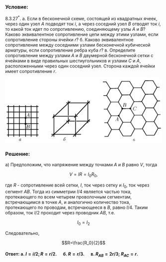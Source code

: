 ###  Условие: 

$8.3.27^*.$ а. Если в бесконечной схеме, состоящей из квадратных ячеек, через один узел $A$ подводят ток $i$, а через соседний узел $B$ отводят ток $i$, то какой ток идет по сопротивлению, соединяющему узлы $A$ и $B$? Каково эквивалентное сопротивление цепи между этими узлами, если сопротивление стороны ячейки $r$? б. Каково эквивалентное сопротивление между соседними узлами бесконечной кубической арматуры, если сопротивление ребра куба $r$? в. Определите сопротивление между узлами $A$ и $B$ двумерной бесконечной сетки с ячейками в виде правильных шестиугольников и узлами $C$ и $A$, расположенными через один соседний узел. Сторона каждой ячейки имеет сопротивление $r$. 

![К задаче $8.3.27$|1297x536, 80%](../../img/8.3.27/8.3.27.png)

###  Решение: 

а) Предположим, что напряжение между точками $A$ и $B$ равно $V$, тогда 

$$V=IR=I_0R_0,$$ 

где $R$ - сопротивление всей сетки, $I$, ток через сетку и $I_0$, ток через сегмент $AB$. Тогда из симметрии $I/4$ является частью тока, протекающего по всем четырем проволочным сегментам, встречающимся в точке $А$, и аналогично количество тока, протекающего по проводам, встречающееся в $В$, равно $I/4$. Таким образом, ток $I/2$ проходит через проводник $AB$, т.е. 

$$I_0=I_2$$ 

Следовательно, 

$$R=\frac{R_0}{2}$$ 

####  Ответ: а. $I=i/2;R=r/2.\quad$ б. $R=r/3.\quad$ в. $R_{AB}=2r/3;~R_{AC}=r.$

